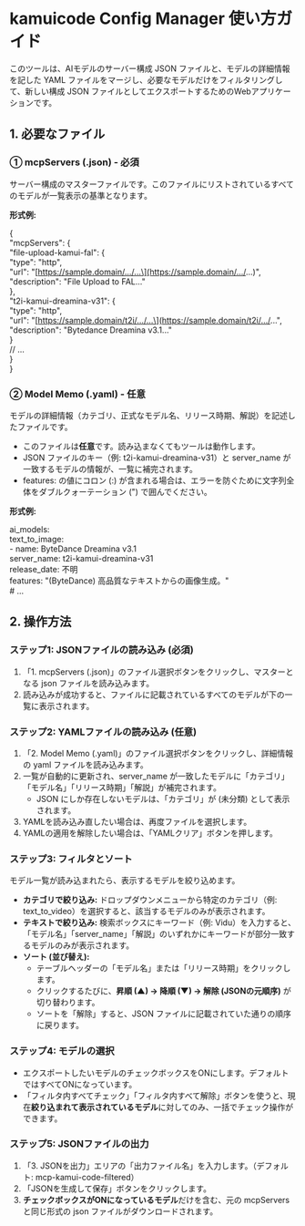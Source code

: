 # **kamuicode Config Manager 使い方ガイド**

このツールは、AIモデルのサーバー構成 JSON ファイルと、モデルの詳細情報を記した YAML ファイルをマージし、必要なモデルだけをフィルタリングして、新しい構成 JSON ファイルとしてエクスポートするためのWebアプリケーションです。

## **1\. 必要なファイル**

### **① mcpServers (.json) \- 必須**

サーバー構成のマスターファイルです。このファイルにリストされているすべてのモデルが一覧表示の基準となります。

**形式例:**

{  
  "mcpServers": {  
    "file-upload-kamui-fal": {  
      "type": "http",  
      "url": "\[https://sample.domain/.../...\](https://sample.domain/.../...)",  
      "description": "File Upload to FAL..."  
    },  
    "t2i-kamui-dreamina-v31": {  
      "type": "http",  
      "url": "\[https://sample.domain/t2i/.../...\](https://sample.domain/t2i/.../...",  
      "description": "Bytedance Dreamina v3.1..."  
    }  
    // ...  
  }  
}

### **② Model Memo (.yaml) \- 任意**

モデルの詳細情報（カテゴリ、正式なモデル名、リリース時期、解説）を記述したファイルです。

* このファイルは**任意**です。読み込まなくてもツールは動作します。  
* JSON ファイルのキー（例: t2i-kamui-dreamina-v31）と server\_name が一致するモデルの情報が、一覧に補完されます。  
* features: の値にコロン (:) が含まれる場合は、エラーを防ぐために文字列全体をダブルクォーテーション (") で囲んでください。

**形式例:**

ai\_models:  
  text\_to\_image:  
    \- name: ByteDance Dreamina v3.1  
      server\_name: t2i-kamui-dreamina-v31  
      release\_date: 不明  
      features: "(ByteDance) 高品質なテキストからの画像生成。"  
  \# ...

## **2\. 操作方法**

### **ステップ1: JSONファイルの読み込み (必須)**

1. 「1. mcpServers (.json)」のファイル選択ボタンをクリックし、マスターとなる json ファイルを読み込みます。  
2. 読み込みが成功すると、ファイルに記載されているすべてのモデルが下の一覧に表示されます。

### **ステップ2: YAMLファイルの読み込み (任意)**

1. 「2. Model Memo (.yaml)」のファイル選択ボタンをクリックし、詳細情報の yaml ファイルを読み込みます。  
2. 一覧が自動的に更新され、server\_name が一致したモデルに「カテゴリ」「モデル名」「リリース時期」「解説」が補完されます。  
   * JSON にしか存在しないモデルは、「カテゴリ」が (未分類) として表示されます。  
3. YAMLを読み込み直したい場合は、再度ファイルを選択します。  
4. YAMLの適用を解除したい場合は、「YAMLクリア」ボタンを押します。

### **ステップ3: フィルタとソート**

モデル一覧が読み込まれたら、表示するモデルを絞り込めます。

* **カテゴリで絞り込み:** ドロップダウンメニューから特定のカテゴリ（例: text\_to\_video）を選択すると、該当するモデルのみが表示されます。  
* **テキストで絞り込み:** 検索ボックスにキーワード（例: Vidu）を入力すると、「モデル名」「server\_name」「解説」のいずれかにキーワードが部分一致するモデルのみが表示されます。  
* **ソート (並び替え):**  
  * テーブルヘッダーの「モデル名」または「リリース時期」をクリックします。  
  * クリックするたびに、**昇順 (▲) → 降順 (▼) → 解除 (JSONの元順序)** が切り替わります。  
  * ソートを「解除」すると、JSON ファイルに記載されていた通りの順序に戻ります。

### **ステップ4: モデルの選択**

* エクスポートしたいモデルのチェックボックスをONにします。デフォルトではすべてONになっています。  
* 「フィルタ内すべてチェック」「フィルタ内すべて解除」ボタンを使うと、現在**絞り込まれて表示されているモデル**に対してのみ、一括でチェック操作ができます。

### **ステップ5: JSONファイルの出力**

1. 「3. JSONを出力」エリアの「出力ファイル名」を入力します。（デフォルト: mcp-kamui-code-filtered）  
2. 「JSONを生成して保存」ボタンをクリックします。  
3. **チェックボックスがONになっているモデル**だけを含む、元の mcpServers と同じ形式の json ファイルがダウンロードされます。
